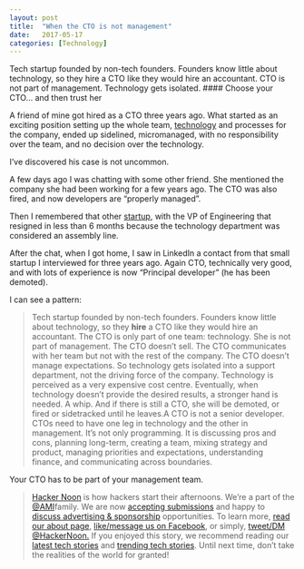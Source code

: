 ```yaml
---
layout:	post
title:	"When the CTO is not management"
date:	2017-05-17
categories: [Technology]
---
```


  Tech startup founded by non-tech founders. Founders know little about technology, so they hire a CTO like they would hire an accountant. CTO is not part of management. Technology gets isolated.   #### Choose your CTO… and then trust her

A friend of mine got hired as a CTO three years ago. What started as an exciting position setting up the whole team, [technology](https://hackernoon.com/tagged/technology) and processes for the company, ended up sidelined, micromanaged, with no responsibility over the team, and no decision over the technology.

I’ve discovered his case is not uncommon.

A few days ago I was chatting with some other friend. She mentioned the company she had been working for a few years ago. The CTO was also fired, and now developers are “properly managed”.

Then I remembered that other [startup](https://hackernoon.com/tagged/startup), with the VP of Engineering that resigned in less than 6 months because the technology department was considered an assembly line.

After the chat, when I got home, I saw in LinkedIn a contact from that small startup I interviewed for three years ago. Again CTO, technically very good, and with lots of experience is now “Principal developer” (he has been demoted).

I can see a pattern:


> Tech startup founded by non-tech founders.
> Founders know little about technology, so they **hire** a CTO like they would hire an accountant.
> The CTO is only part of one team: technology. She is not part of management.
> The CTO doesn’t sell. The CTO communicates with her team but not with the rest of the company. The CTO doesn’t manage expectations. So technology gets isolated into a support department, not the driving force of the company. Technology is perceived as a very expensive cost centre.
> Eventually, when technology doesn’t provide the desired results, a stronger hand is needed. A whip. And if there is still a CTO, she will be demoted, or fired or sidetracked until he leaves.A CTO is not a senior developer. CTOs need to have one leg in technology and the other in management. It’s not only programming. It is discussing pros and cons, planning long-term, creating a team, mixing strategy and product, managing priorities and expectations, understanding finance, and communicating across boundaries.

Your CTO has to be part of your management team.


> [Hacker Noon](http://bit.ly/Hackernoon) is how hackers start their afternoons. We’re a part of the [@AMI](http://bit.ly/atAMIatAMI)family. We are now [accepting submissions](http://bit.ly/hackernoonsubmission) and happy to [discuss advertising & sponsorship](mailto:partners@amipublications.com) opportunities.
> To learn more, [read our about page](https://goo.gl/4ofytp), [like/message us on Facebook](http://bit.ly/HackernoonFB), or simply, [tweet/DM @HackerNoon.](https://goo.gl/k7XYbx)
> If you enjoyed this story, we recommend reading our [latest tech stories](http://bit.ly/hackernoonlatestt) and [trending tech stories](https://hackernoon.com/trending). Until next time, don’t take the realities of the world for granted!
